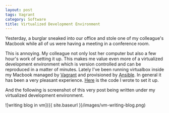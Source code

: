 ```yaml
---
layout: post
tags: Vagrant
category: Software
title: Virtualized Development Environment
---
```


Yesterday, a burglar sneaked into our office and stole one of my
colleague's Macbook while all of us were having a meeting in a
conference room.

This is annoying. My colleague not only lost her computer but also a
few hour's work of setting it up. This makes me value even more of a
virtualized development environment which is version controlled and can
be reproduced in a matter of minutes. Lately I've been running
virtualbox inside my Macbook managed by
[Vagrant](https://www.vagrantup.com/) and provisioned by
[Ansible](http://www.ansible.com/). In general it has been a very
pleasant experience. [Here](https://github.com/liuhongchao/ansible-dev-vm) is
the code I wrote to set it up.

And the following is screenshot of this very post being written under
my virtualized development environment.

![writing blog in vm]({{ site.baseurl }}/images/vm-writing-blog.png)

